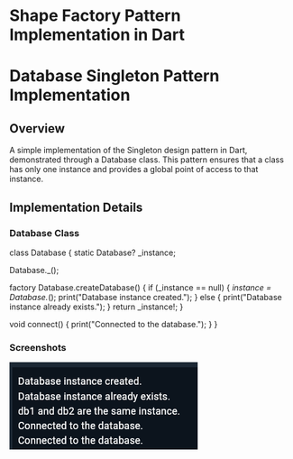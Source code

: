 # Shape Factory Pattern Implementation in Dart

# Database Singleton Pattern Implementation

## Overview
A simple implementation of the Singleton design pattern in Dart, demonstrated through a Database class. This pattern ensures that a class has only one instance and provides a global point of access to that instance.

## Implementation Details

### Database Class

class Database {
  static Database? _instance;
  
  Database._();
  
  factory Database.createDatabase() {
    if (_instance == null) {
      _instance = Database._();
      print("Database instance created.");
    } else {
      print("Database instance already exists.");
    }
    return _instance!;
  }
  
  void connect() {
    print("Connected to the database.");
  }
}


### Screenshots
![alt text](image.png)
